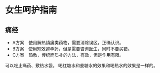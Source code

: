 # 女生呵护指南
## 痛经

* A方案　使用解热镇痛类药物，需要消除误区，正确认识。  
* B方案　使用短效避孕药，但是需要咨询医生，同时不要买错。  
* C方案　热敷，传统而质朴的方法，有效，但是作用有限。  

可以吃止痛药、敷热水袋。
喝红糖水和姜糖水的效果和喝热水的效果是一样的。
